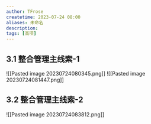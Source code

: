 ```yaml
---
author: TFrose
createtime: 2023-07-24 08:00
aliases: 未命名
description:
tags: [高项]
---
```


## 3.1 整合管理主线索-1
![[Pasted image 20230724080345.png]]
![[Pasted image 20230724081447.png]]

## 3.2 整合管理主线索-2
![[Pasted image 20230724083812.png]]
